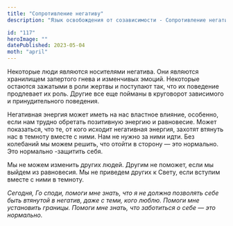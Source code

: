 ```yaml
---
title: "Сопротивление негативу"
description: "Язык освобождения от созависимости - Сопротивление негативу"

id: "117"
heroImage: ""
datePublished: 2023-05-04
moth: "april"
---
```


Некоторые люди являются носителями негатива. Они являются хранилищем запертого
гнева и изменчивых эмоций. Некоторые остаются зажатыми в роли жертвы и
поступают так, что их поведение продлевает их роль. Другие все еще пойманы в
круговорот зависимого и принудительного поведения.

Негативная энергия может иметь на нас властное влияние, особенно, если нам
трудно обретать позитивную энергию и равновесие. Может показаться, что те, от
кого исходит негативная энергия, захотят втянуть нас в темноту вместе с ними.
Нам не нужно за ними идти. Без колебаний мы можем решить, что отойти в сторону
— это нормально. Это нормально -защитить себя.

Мы не можем изменить других людей. Другим не поможет, если мы выйдем из
равновесия. Мы не приведем других к Свету, если вступим вместе с ними в
темноту.

_Сегодня,_ _Го_ _споди,_ _помоги_ _мне_ _знать,_ _что_ _я_ _не_ _должна_
_позволять_ _себе_ _быть_ _втянутой_ _в_ _негатив,_ _даже_ _с_ _теми,_ _кого_
_люблю._ _Помоги_ _мне_ _установить_ _границы._ _Помоги_ _мне_ _знать,_ _что_
_заботиться_ _о_ _себе_ _—_ _это_ _нормально._
